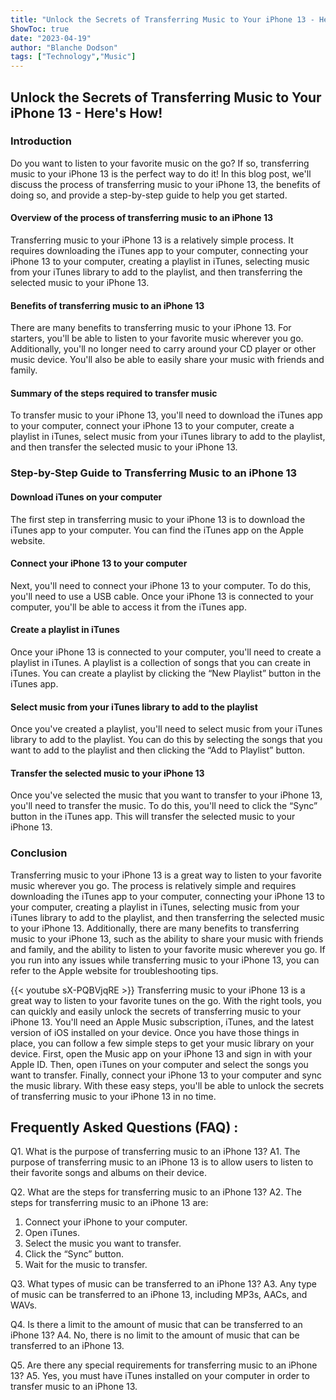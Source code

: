 ```yaml
---
title: "Unlock the Secrets of Transferring Music to Your iPhone 13 - Here's How!"
ShowToc: true 
date: "2023-04-19"
author: "Blanche Dodson" 
tags: ["Technology","Music"]
---
```

<h2>Unlock the Secrets of Transferring Music to Your iPhone 13 - Here's How!</h2>

<h3>Introduction</h3>

Do you want to listen to your favorite music on the go? If so, transferring music to your iPhone 13 is the perfect way to do it! In this blog post, we'll discuss the process of transferring music to your iPhone 13, the benefits of doing so, and provide a step-by-step guide to help you get started. 

<h4>Overview of the process of transferring music to an iPhone 13</h4>

Transferring music to your iPhone 13 is a relatively simple process. It requires downloading the iTunes app to your computer, connecting your iPhone 13 to your computer, creating a playlist in iTunes, selecting music from your iTunes library to add to the playlist, and then transferring the selected music to your iPhone 13. 

<h4>Benefits of transferring music to an iPhone 13</h4>

There are many benefits to transferring music to your iPhone 13. For starters, you'll be able to listen to your favorite music wherever you go. Additionally, you'll no longer need to carry around your CD player or other music device. You'll also be able to easily share your music with friends and family. 

<h4>Summary of the steps required to transfer music</h4>

To transfer music to your iPhone 13, you'll need to download the iTunes app to your computer, connect your iPhone 13 to your computer, create a playlist in iTunes, select music from your iTunes library to add to the playlist, and then transfer the selected music to your iPhone 13. 

<h3>Step-by-Step Guide to Transferring Music to an iPhone 13</h3>

<h4>Download iTunes on your computer</h4>

The first step in transferring music to your iPhone 13 is to download the iTunes app to your computer. You can find the iTunes app on the Apple website. 

<h4>Connect your iPhone 13 to your computer</h4>

Next, you'll need to connect your iPhone 13 to your computer. To do this, you'll need to use a USB cable. Once your iPhone 13 is connected to your computer, you'll be able to access it from the iTunes app. 

<h4>Create a playlist in iTunes</h4>

Once your iPhone 13 is connected to your computer, you'll need to create a playlist in iTunes. A playlist is a collection of songs that you can create in iTunes. You can create a playlist by clicking the “New Playlist” button in the iTunes app. 

<h4>Select music from your iTunes library to add to the playlist</h4>

Once you've created a playlist, you'll need to select music from your iTunes library to add to the playlist. You can do this by selecting the songs that you want to add to the playlist and then clicking the “Add to Playlist” button. 

<h4>Transfer the selected music to your iPhone 13</h4>

Once you've selected the music that you want to transfer to your iPhone 13, you'll need to transfer the music. To do this, you'll need to click the “Sync” button in the iTunes app. This will transfer the selected music to your iPhone 13. 

<h3>Conclusion</h3>

Transferring music to your iPhone 13 is a great way to listen to your favorite music wherever you go. The process is relatively simple and requires downloading the iTunes app to your computer, connecting your iPhone 13 to your computer, creating a playlist in iTunes, selecting music from your iTunes library to add to the playlist, and then transferring the selected music to your iPhone 13. Additionally, there are many benefits to transferring music to your iPhone 13, such as the ability to share your music with friends and family, and the ability to listen to your favorite music wherever you go. If you run into any issues while transferring music to your iPhone 13, you can refer to the Apple website for troubleshooting tips.

{{< youtube sX-PQBVjqRE >}} 
Transferring music to your iPhone 13 is a great way to listen to your favorite tunes on the go. With the right tools, you can quickly and easily unlock the secrets of transferring music to your iPhone 13. You'll need an Apple Music subscription, iTunes, and the latest version of iOS installed on your device. Once you have those things in place, you can follow a few simple steps to get your music library on your device. First, open the Music app on your iPhone 13 and sign in with your Apple ID. Then, open iTunes on your computer and select the songs you want to transfer. Finally, connect your iPhone 13 to your computer and sync the music library. With these easy steps, you'll be able to unlock the secrets of transferring music to your iPhone 13 in no time.

## Frequently Asked Questions (FAQ) :
Q1. What is the purpose of transferring music to an iPhone 13? 
A1. The purpose of transferring music to an iPhone 13 is to allow users to listen to their favorite songs and albums on their device.

Q2. What are the steps for transferring music to an iPhone 13?
A2. The steps for transferring music to an iPhone 13 are:

1. Connect your iPhone to your computer.
2. Open iTunes.
3. Select the music you want to transfer.
4. Click the “Sync” button.
5. Wait for the music to transfer.

Q3. What types of music can be transferred to an iPhone 13? 
A3. Any type of music can be transferred to an iPhone 13, including MP3s, AACs, and WAVs.

Q4. Is there a limit to the amount of music that can be transferred to an iPhone 13? 
A4. No, there is no limit to the amount of music that can be transferred to an iPhone 13.

Q5. Are there any special requirements for transferring music to an iPhone 13? 
A5. Yes, you must have iTunes installed on your computer in order to transfer music to an iPhone 13.


